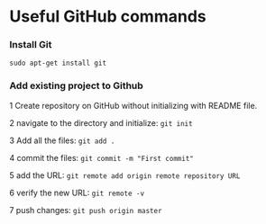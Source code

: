 # Useful GitHub commands

### Install Git
`sudo apt-get install git`

###  Add existing project to Github
1 Create repository on GitHub without initializing with README file.

2 navigate to the directory and initialize: `git init`

3 Add all the files: `git add .`

4 commit the files: `git commit -m "First commit"`

5 add the URL: `git remote add origin remote repository URL`

6 verify the new URL: `git remote -v`

7 push changes: `git push origin master`

### 



